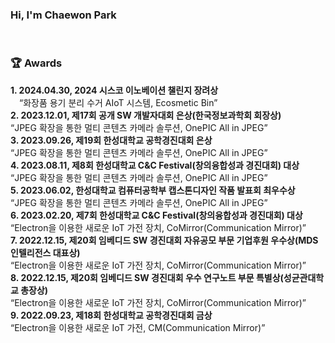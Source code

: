 ### Hi, I'm Chaewon Park </br>
</br>

### 🏆 Awards
**1. 2024.04.30, 2024 시스코 이노베이션 챌린지 장려상** </br>
&emsp;“화장품 용기 분리 수거 AIoT 시스템, Ecosmetic Bin” </br>
**2. 2023.12.01, 제17회 공개 SW 개발자대회 은상(한국정보과학회 회장상)** </br>
  “JPEG 확장을 통한 멀티 콘텐츠 카메라 솔루션, OnePIC All in JPEG” </br>
**3. 2023.09.26, 제19회 한성대학교 공학경진대회 은상** </br>
  “JPEG 확장을 통한 멀티 콘텐츠 카메라 솔루션, OnePIC All in JPEG” </br>
**4. 2023.08.11, 제8회 한성대학교 C&C Festival(창의융합성과 경진대회) 대상** </br>
  “JPEG 확장을 통한 멀티 콘텐츠 카메라 솔루션, OnePIC All in JPEG” </br>
**5. 2023.06.02, 한성대학교 컴퓨터공학부 캡스톤디자인 작품 발표회 최우수상** </br>
  “JPEG 확장을 통한 멀티 콘텐츠 카메라 솔루션, OnePIC All in JPEG” </br>
**6. 2023.02.20, 제7회 한성대학교 C&C Festival(창의융합성과 경진대회) 대상** </br>
  “Electron을 이용한 새로운 IoT 가전 장치, CoMirror(Communication Mirror)” </br>
**7. 2022.12.15, 제20회 임베디드 SW 경진대회 자유공모 부문 기업후원 우수상(MDS 인텔리전스 
대표상)** </br>
  “Electron을 이용한 새로운 IoT 가전 장치, CoMirror(Communication Mirror)” </br>
**8. 2022.12.15, 제20회 임베디드 SW 경진대회 우수 연구노트 부문 특별상(성균관대학교 총장상)** </br>
  “Electron을 이용한 새로운 IoT 가전 장치, CoMirror(Communication Mirror)” </br>
**9. 2022.09.23, 제18회 한성대학교 공학경진대회 금상** </br>
  “Electron을 이용한 새로운 IoT 가전, CM(Communication Mirror)” </br>

<!--
**muppychae1/muppychae1** is a ✨ _special_ ✨ repository because its `README.md` (this file) appears on your GitHub profile.

Here are some ideas to get you started:

- 🔭 I’m currently working on ...
- 🌱 I’m currently learning ...
- 👯 I’m looking to collaborate on ...
- 🤔 I’m looking for help with ...
- 💬 Ask me about ...
- 📫 How to reach me: ...
- 😄 Pronouns: ...
- ⚡ Fun fact: ...
-->
